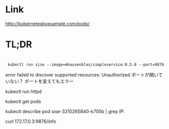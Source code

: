 #
# Link
http://kubernetesbyexample.com/pods/
# TL;DR

#
```
 kubectl run sise --image=mhausenblas/simpleservice:0.5.0 --port=9876
```
error failed to discover supported resources: Unauthorized
ポートが開いていない？
ポートを変えてもエラー

kubectl run httpd 

kubectl get pods

kubectl describe pod sise-3210265840-k705b | grep IP:

curl 172.17.0.3:9876/info

